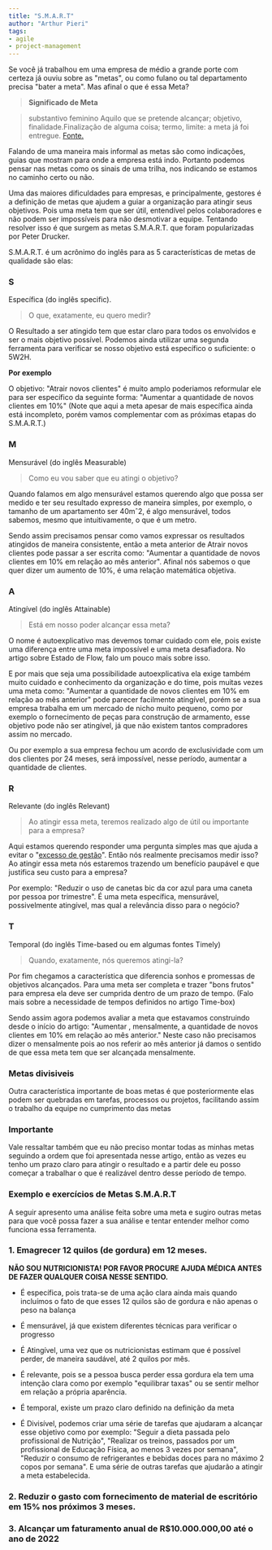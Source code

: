 ```yaml
---
title: "S.M.A.R.T"
author: "Arthur Pieri"
tags: 
- agile
- project-management
---
```

Se você já trabalhou em uma empresa de médio a grande porte com certeza já ouviu sobre as "metas", ou como fulano ou tal departamento precisa "bater a meta". Mas afinal o que é essa Meta?

> **Significado de Meta**

> substantivo feminino Aquilo que se pretende alcançar; objetivo, finalidade.Finalização de alguma coisa; termo, limite: a meta já foi entregue. [Fonte.](https://www.dicio.com.br/meta/)

Falando de uma maneira mais informal as metas são como indicações, guias que mostram para onde a empresa está indo. Portanto podemos pensar nas metas como os sinais de uma trilha, nos indicando se estamos no caminho certo ou não.

Uma das maiores dificuldades para empresas, e principalmente, gestores é a definição de metas que ajudem a guiar a organização para atingir seus objetivos. Pois uma meta tem que ser útil, entendível pelos colaboradores e não podem ser impossíveis para não desmotivar a equipe. Tentando resolver isso é que surgem as metas S.M.A.R.T. que foram popularizadas por Peter Drucker.

S.M.A.R.T. é um acrônimo do inglês para as 5 características de metas de qualidade são elas:

### S

Específica (do inglês specific).

> O que, exatamente, eu quero medir?

O Resultado a ser atingido tem que estar claro para todos os envolvidos e ser o mais objetivo possível. Podemos ainda utilizar uma segunda ferramenta para verificar se nosso objetivo está específico o suficiente: o 5W2H.

**Por exemplo**

O objetivo: "Atrair novos clientes" é muito amplo poderiamos reformular ele para ser específico da seguinte forma: "Aumentar a quantidade de novos clientes em 10%" (Note que aqui a meta apesar de mais específica ainda está incompleto, porém vamos complementar com as próximas etapas do S.M.A.R.T.)

### M

Mensurável (do inglês Measurable)

> Como eu vou saber que eu atingi o objetivo?

Quando falamos em algo mensurável estamos querendo algo que possa ser medido e ter seu resultado expresso de maneira simples, por exemplo, o tamanho de um apartamento ser 40mˆ2, é algo mensurável, todos sabemos, mesmo que intuitivamente, o que é um metro.

Sendo assim precisamos pensar como vamos expressar os resultados atingidos de maneira consistente, então a meta anterior de Atrair novos clientes pode passar a ser escrita como: "Aumentar a quantidade de novos clientes em 10% em relação ao mês anterior". Afinal nós sabemos o que quer dizer um aumento de 10%, é uma relação matemática objetiva.

### A

Atingível (do inglês Attainable)

> Está em nosso poder alcançar essa meta?

O nome é autoexplicativo mas devemos tomar cuidado com ele, pois existe uma diferença entre uma meta impossível e uma meta desafiadora. No artigo sobre Estado de Flow, falo um pouco mais sobre isso.

E por mais que seja uma possibilidade autoexplicativa ela exige também muito cuidado e conhecimento da organização e do time, pois muitas vezes uma meta como: "Aumentar a quantidade de novos clientes em 10% em relação ao mês anterior" pode parecer facilmente atingível, porém se a sua empresa trabalha em um mercado de nicho muito pequeno, como por exemplo o fornecimento de peças para construção de armamento, esse objetivo pode não ser atingível, já que não existem tantos compradores assim no mercado.

Ou por exemplo a sua empresa fechou um acordo de exclusividade com um dos clientes por 24 meses, será impossível, nesse período, aumentar a quantidade de clientes.

### R

Relevante (do inglês Relevant)

> Ao atingir essa meta, teremos realizado algo de útil ou importante para a empresa?

Aqui estamos querendo responder uma pergunta simples mas que ajuda a evitar o "[excesso de gestão](http://localhost:2368/existe-excesso-de-gestao/)". Então nós realmente precisamos medir isso? Ao atingir essa meta nós estaremos trazendo um benefício paupável e que justifica seu custo para a empresa?

Por exemplo: "Reduzir o uso de canetas bic da cor azul para uma caneta por pessoa por trimestre". É uma meta específica, mensurável, possivelmente atingível, mas qual a relevância disso para o negócio?

### T

Temporal (do inglês Time-based ou em algumas fontes Timely)

> Quando, exatamente, nós queremos atingi-la?

Por fim chegamos a característica que diferencia sonhos e promessas de objetivos alcançados. Para uma meta ser completa e trazer "bons frutos" para empresa ela deve ser cumprida dentro de um prazo de tempo. (Falo mais sobre a necessidade de tempos definidos no artigo Time-box)

Sendo assim agora podemos avaliar a meta que estavamos construindo desde o início do artigo: "Aumentar , mensalmente, a quantidade de novos clientes em 10% em relação ao mês anterior." Neste caso não precisamos dizer o mensalmente pois ao nos referir ao mês anterior já damos o sentido de que essa meta tem que ser alcançada mensalmente.

### Metas divisiveis

Outra característica importante de boas metas é que posteriormente elas podem ser quebradas em tarefas, processos ou projetos, facilitando assim o trabalho da equipe no cumprimento das metas

### Importante

Vale ressaltar também que eu não preciso montar todas as minhas metas seguindo a ordem que foi apresentada nesse artigo, então as vezes eu tenho um prazo claro para atingir o resultado e a partir dele eu posso começar a trabalhar o que é realizável dentro desse período de tempo.

### Exemplo e exercícios de Metas S.M.A.R.T

A seguir apresento uma análise feita sobre uma meta e sugiro outras metas para que você possa fazer a sua análise e tentar entender melhor como funciona essa ferramenta.

### 1. Emagrecer 12 quilos (de gordura) em 12 meses.

**NÃO SOU NUTRICIONISTA! POR FAVOR PROCURE AJUDA MÉDICA ANTES DE FAZER QUALQUER COISA NESSE SENTIDO.**

- É específica, pois trata-se de uma ação clara ainda mais quando incluímos o fato de que esses 12 quilos são de gordura e não apenas o peso na balança

- É mensurável, já que existem diferentes técnicas para verificar o progresso

- É Atingível, uma vez que os nutricionistas estimam que é possível perder, de maneira saudável, até 2 quilos por mês.

- É relevante, pois se a pessoa busca perder essa gordura ela tem uma intenção clara como por exemplo "equilibrar taxas" ou se sentir melhor em relação a própria aparência.

- É temporal, existe um prazo claro definido na definição da meta

- É Divisível, podemos criar uma série de tarefas que ajudaram a alcançar esse objetivo como por exemplo: "Seguir a dieta passada pelo profissional de Nutrição", "Realizar os treinos, passados por um profissional de Educação Física, ao menos 3 vezes por semana", "Reduzir o consumo de refrigerantes e bebidas doces para no máximo 2 copos por semana". E uma série de outras tarefas que ajudarão a atingir a meta estabelecida.

### 2. Reduzir o gasto com fornecimento de material de escritório em 15% nos próximos 3 meses.

### 3. Alcançar um faturamento anual de R$10.000.000,00 até o ano de 2022